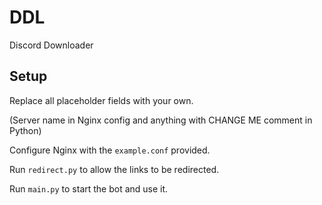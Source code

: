 # DDL

Discord Downloader

## Setup

Replace all placeholder fields with your own.

(Server name in Nginx config and anything with CHANGE ME comment in Python)

Configure Nginx with the `example.conf` provided.

Run `redirect.py` to allow the links to be redirected.

Run `main.py` to start the bot and use it.
